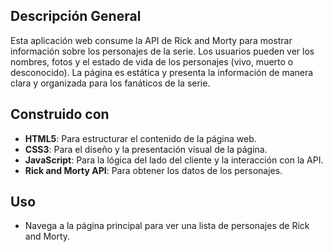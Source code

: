 ## Descripción General

Esta aplicación web consume la API de Rick and Morty para mostrar información sobre los personajes de la serie. Los usuarios pueden ver los nombres, fotos y el estado de vida de los personajes (vivo, muerto o desconocido). La página es estática y presenta la información de manera clara y organizada para los fanáticos de la serie.

## Construido con

- **HTML5**: Para estructurar el contenido de la página web.
- **CSS3**: Para el diseño y la presentación visual de la página.
- **JavaScript**: Para la lógica del lado del cliente y la interacción con la API.
- **Rick and Morty API**: Para obtener los datos de los personajes.

## Uso

- Navega a la página principal para ver una lista de personajes de Rick and Morty.
